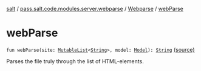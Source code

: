 [salt](../../index.md) / [pass.salt.code.modules.server.webparse](../index.md) / [Webparse](index.md) / [webParse](./web-parse.md)

# webParse

`fun webParse(site: `[`MutableList`](https://kotlinlang.org/api/latest/jvm/stdlib/kotlin.collections/-mutable-list/index.html)`<`[`String`](https://kotlinlang.org/api/latest/jvm/stdlib/kotlin/-string/index.html)`>, model: `[`Model`](../-model/index.md)`): `[`String`](https://kotlinlang.org/api/latest/jvm/stdlib/kotlin/-string/index.html) [(source)](https://github.com/kurbaniec-tgm/salt/tree/master/code/modules/server/webparse/Webparse.kt#L62)

Parses the file truly through the list of HTML-elements.

